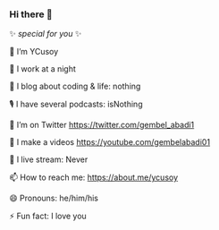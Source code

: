### Hi there 👋

✨ _special for you_ ✨ 

🔭 I’m YCusoy

🏢 I work at a night

🌱 I blog about coding & life: nothing

🎙 I have several podcasts: isNothing

🦜 I’m on Twitter https://twitter.com/gembel_abadi1

🎥 I make a videos https://youtube.com/gembelabadi01

🔴 I live stream: Never

📫 How to reach me: https://about.me/ycusoy

😄 Pronouns: he/him/his

⚡ Fun fact: I love you
